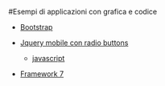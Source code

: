 
#Esempi di applicazioni con grafica e codice

* [Bootstrap](./bootsrap/index.html)

* [Jquery mobile con radio buttons](./jq/index.html)
 	* [javascript](./jq/index.html)

* [Framework 7](./j.index.html)


